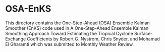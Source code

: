 # OSA-EnKS
This directory contains the One-Step-Ahead (OSA) Ensemble Kalman Smoother (EnKS) code used in 
A One-Step-Ahead Ensemble Kalman Smoothing Approach Toward Estimating the Tropical Cyclone Surface-Exchange Coefficients
by Robert G. Nystrom, Chris Snyder, and Mohamad El Gharamti
which was submitted to Monthly Weather Review.
